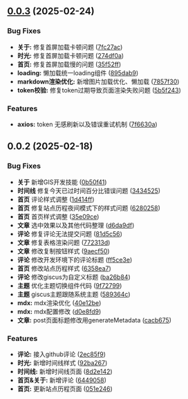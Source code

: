 ## [0.0.3](https://github.com/Lizh606/bok-next-client/compare/v0.0.2-20250218...v0.0.3) (2025-02-24)


### Bug Fixes

* **关于:** 修复首屏加载卡顿问题 ([7fc27ac](https://github.com/Lizh606/bok-next-client/commit/7fc27ac04eeb03e4334e44ab6beb5c29fdfc87bf))
* **时光:** 修复首屏加载卡顿问题 ([274df0a](https://github.com/Lizh606/bok-next-client/commit/274df0a2f57e27126b0308a6f59182bc469d640a))
* **首页:** 修复首屏加载慢的问题 ([35f52ff](https://github.com/Lizh606/bok-next-client/commit/35f52ff12c4e696af54737a461e7ec7e06b1650a))
* **loading:** 懒加载统一loading组件 ([895dab9](https://github.com/Lizh606/bok-next-client/commit/895dab9a1df373ab18da36067b3233d13a37c3c1))
* **markdown渲染优化:** 新增图片加载优化、懒加载 ([7857f30](https://github.com/Lizh606/bok-next-client/commit/7857f30776a1f7890efd9a29038935ab76aa9ac0))
* **token校验:** 修复token过期导致页面渲染失败问题 ([5b5f243](https://github.com/Lizh606/bok-next-client/commit/5b5f243e334bd659b2a22dda92feaf7ea46300be))


### Features

* **axios:**  token 无感刷新以及错误重试机制 ([7f6630a](https://github.com/Lizh606/bok-next-client/commit/7f6630a893d5a0d92fa1d052d5a1e81927727750))



## 0.0.2 (2025-02-18)

### Bug Fixes

- **关于** 新增GIS开发技能 ([0b50f41](https://github.com/Lizh606/bok-next-client/commit/0b50f41ff617edf765d8877ec6aeff0853d3e2fa))
- **时间线** 修复今天已过时间百分比错误问题 ([3434525](https://github.com/Lizh606/bok-next-client/commit/3434525e6ac534b17e8713de0390a72d0b4d2a2d))
- **首页** 评论样式调整 ([1d414ff](https://github.com/Lizh606/bok-next-client/commit/1d414ffbad37f6e81378d7d762c74ddac165ebe4))
- **首页** 修复站点历程夜间模式下的样式问题 ([6280258](https://github.com/Lizh606/bok-next-client/commit/62802589720d8289f398613aae0acdc63506ca64))
- **首页** 首页样式调整 ([35e09ce](https://github.com/Lizh606/bok-next-client/commit/35e09ce51982d6d41d0d27f53976c42e028da337))
- **文章** 选中效果以及其他代码整理 ([d6da9df](https://github.com/Lizh606/bok-next-client/commit/d6da9dfec18f70ac49f42591554be21e3ed542f3))
- **评论** 修复评论无法提交问题 ([81d5c56](https://github.com/Lizh606/bok-next-client/commit/81d5c56173eb1dc880bf83bf1a1962fb8563b911))
- **文章** 修复表格渲染问题 ([772313d](https://github.com/Lizh606/bok-next-client/commit/772313dc72d8479b2da8a14ebeeb8ebe99c33ab1))
- **文章** 修改复制按钮样式 ([9aecf50](https://github.com/Lizh606/bok-next-client/commit/9aecf50e10b5f75abb218fcd3ad5981baae930ee))
- **评论** 修改开发环境下的评论标题 ([ff5ce3e](https://github.com/Lizh606/bok-next-client/commit/ff5ce3e64d04138d036d4810c1e68d67136de04c))
- **首页** 修改站点历程样式 ([6358ea7](https://github.com/Lizh606/bok-next-client/commit/6358ea7dbdb7c72641931f59e04cfd4a505f3194))
- **评论** 修改giscus为自定义标题 ([ba26b84](https://github.com/Lizh606/bok-next-client/commit/ba26b84541bbc81dab8b9ffc7edebb94db5851ce))
- **主题** 优化主题切换组件代码 ([9f72799](https://github.com/Lizh606/bok-next-client/commit/9f72799144b0521977f5c6712ac0463707e79328))
- **主题** giscus主题跟随系统主题 ([589364c](https://github.com/Lizh606/bok-next-client/commit/589364c14ce2facfa41acb35aca63af0ca2b5cba))
- **mdx:** mdx渲染优化 ([40e12be](https://github.com/Lizh606/bok-next-client/commit/40e12bed0b5d86875daf5fea6ed1718d5deef2a0))
- **mdx:** mdx配置修改 ([d0e8fd9](https://github.com/Lizh606/bok-next-client/commit/d0e8fd9fcdc51922d379b5038af82a2a6a700790))
- **文章:** post页面标题修改用generateMetadata ([cacb675](https://github.com/Lizh606/bok-next-client/commit/cacb675ec2b3008f82f03b2bc022e56e54675dbb))

### Features

- **评论:** 接入github评论 ([2ec85f9](https://github.com/Lizh606/bok-next-client/commit/2ec85f9c34be521954b8d50a34fb252359a9e9a5))
- **时光:** 新增时间线样式 ([92ba267](https://github.com/Lizh606/bok-next-client/commit/92ba26764ee2f04028d380f534cf4be9aa289c48))
- **时间线:** 新增时间线页面 ([8d2e142](https://github.com/Lizh606/bok-next-client/commit/8d2e1420e001a3be24f206cff011679f27342438))
- **首页&关于:** 新增评论 ([6449058](https://github.com/Lizh606/bok-next-client/commit/644905896b88aabea0e8654a9907cc44eadf8e5a))
- **首页:** 更新站点历程页面 ([051e246](https://github.com/Lizh606/bok-next-client/commit/051e24657a478694369c0d513cc86333241814b1))
